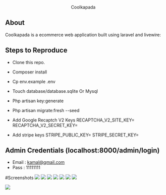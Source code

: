 <p align="center">Coolkapada</p>

## About 

Coolkapada is a ecommerce web application built using laravel and livewire:

## Steps to Reproduce

- Clone this repo.
- Composer install
- Cp env.example .env
- Touch database/database.sqlite Or Mysql
- Php artisan key:generate
- Php artisan migrate:fresh --seed
- Add Google Recaptch V2 Keys
   RECAPTCHA_V2_SITE_KEY=
   RECAPTCHA_V2_SECRET_KEY=

- Add stripe keys
STRIPE_PUBLIC_KEY=
STRIPE_SECRET_KEY=

## Admin Credentials (localhost:8000/admin/login)
- Email : kamal@gmail.com
- Pass  : 11111111

#Screenshots
![](https://raw.githubusercontent.com/soltee/coolkapada/master/public/screenshots/Desktop.png)
![](https://raw.githubusercontent.com/soltee/coolkapada/master/public/screenshots/shop.png)
![](https://raw.githubusercontent.com/soltee/coolkapada/master/public/screenshots/single-product.png)
![](https://raw.githubusercontent.com/soltee/coolkapada/master/public/img/bag.png)
![](https://raw.githubusercontent.com/soltee/coolkapada/master/public/img/bag-modal.png)
![](https://raw.githubusercontent.com/soltee/coolkapada/master/public/img/checkout.png)
![](https://raw.githubusercontent.com/soltee/coolkapada/master/public/img/thank.png)

![](https://raw.githubusercontent.com/soltee/coolkapada/master/public/img/admin-dashboard.png)